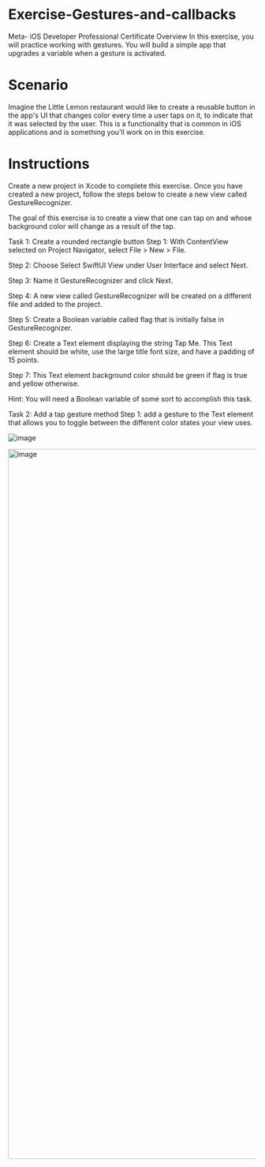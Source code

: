 # Exercise-Gestures-and-callbacks
Meta- iOS Developer Professional Certificate
Overview
In this exercise, you will practice working with gestures. You will build a simple app that upgrades a variable when a gesture is activated. 

# Scenario
Imagine the Little Lemon restaurant would like to create a reusable button in the app's UI that changes color every time a user taps on it, to indicate that it was selected by the user. This is a functionality that is common in iOS applications and is something you'll work on in this exercise. 


# Instructions
Create a new project in Xcode to complete this exercise. Once you have created a new project, follow the steps below to create a new view called GestureRecognizer.

The goal of this exercise is to create a view that one can tap on and whose background color will change as a result of the tap.

Task 1: Create a rounded rectangle button 
Step 1: With ContentView selected on Project Navigator, select File > New > File.

Step 2: Choose Select SwiftUI View under User Interface and select Next.

Step 3: Name it GestureRecognizer and click Next. 

Step 4: A new view called GestureRecognizer will be created on a different file and added to the project.

Step 5: Create a Boolean variable called flag that is initially false in GestureRecognizer.

Step 6: Create a Text element displaying the string Tap Me. This Text element should be white, use the large title font size, and have a padding of 15 points. 

Step 7: This Text element background color should be green if flag is true and yellow otherwise. 

Hint: You will need a Boolean variable of some sort to accomplish this task.

Task 2: Add a tap gesture method 
Step 1: add a gesture to the Text element that allows you to toggle between the different color states your view uses.

![image](https://github.com/hebaomar94/Exercise-Gestures-and-callbacks/assets/97067717/31ab6569-f0ef-4a61-9c03-da27c96dcad9)

<img width="1440" alt="image" src="https://github.com/hebaomar94/Exercise-Gestures-and-callbacks/assets/97067717/8df01a5f-8e2a-4ba1-8b28-e37a9c1477eb">





